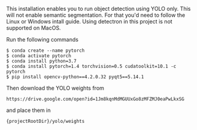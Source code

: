 This installation enables you to run object detection using YOLO only.
This will not enable semantic segmentation.
For that you'd need to follow the Linux or Windows intall guide.
Using detectron in this project is not supported on MacOS.

Run the following commands

    $ conda create --name pytorch
    $ conda activate pytorch
    $ conda install python=3.7
    $ conda install pytorch=1.4 torchvision=0.5 cudatoolkit=10.1 -c pytorch
    $ pip install opencv-python==4.2.0.32 pyqt5==5.14.1

Then download the YOLO weights from

    https://drive.google.com/open?id=1Jm8kqnMdMGUUxGo8zMFZMJ0eaPwLkxSG

and place them in

    {projectRootDir}/yolo/weights
